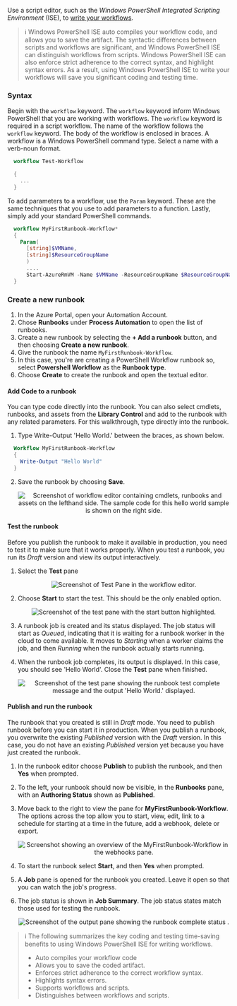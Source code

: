 Use a script editor, such as the *Windows PowerShell Integrated Scripting Environment* (ISE), to [write your workflows](https://azure.microsoft.com/en-us/documentation/articles/automation-first-runbook-textual/).

> :information_source: Windows PowerShell ISE auto compiles your workflow code, and allows you to save the artifact. The syntactic differences between scripts and workflows are significant, and Windows PowerShell ISE can distinguish workflows from scripts. Windows PowerShell ISE can also enforce strict adherence to the correct syntax, and highlight syntax errors. As a result, using Windows PowerShell ISE to write your workflows will save you significant coding and testing time.

### Syntax

Begin with the `workflow` keyword. The `workflow` keyword inform Windows PowerShell that you are working with workflows. The `workflow` keyword is required in a script workflow. The name of the workflow follows the `workflow` keyword. The body of the workflow is enclosed in braces. A workflow is a Windows PowerShell command type. Select a name with a verb-noun format.

  ```PowerShell
    workflow Test-Workflow

    {
      ...
    }
  ```

To add parameters to a workflow, use the `Param` keyword. These are the same techniques that you use to add parameters to a function. Lastly, simply add your standard PowerShell commands.

  ```PowerShell
    workflow MyFirstRunbook-Workflow*
    {
      Param(
        [string]$VMName,
        [string]$ResourceGroupName
        )
        ....
        Start-AzureRmVM -Name $VMName -ResourceGroupName $ResourceGroupName
    }
  ```

### Create a new runbook

1. In the Azure Portal, open your Automation Account.
2. Chose **Runbooks** under **Process Automation** to open the list of runbooks.
3. Create a new runbook by selecting the **+ Add a runbook** button, and then choosing **Create a new runbook**.
4. Give the runbook the name `MyFirstRunbook-Workflow`.
5. In this case, you're are creating a PowerShell Workflow runbook so, select **Powershell Workflow** as the **Runbook type**.
6. Choose **Create** to create the runbook and open the textual editor.

#### Add Code to a runbook

You can type code directly into the runbook. You can also select cmdlets, runbooks, and assets from the **Library Control** and add to the runbook with any related parameters. For this walkthrough, type directly into the runbook.

1. Type Write-Output 'Hello World.' between the braces, as shown below.

  ```PowerShell
    Workflow MyFirstRunbook-Workflow
    {
      Write-Output "Hello World"
    }
  ```

2. Save the runbook by choosing **Save**.

    <p style="text-align:center;"><img src="../Linked_Image_Files/workflow1.png" alt="Screenshot of workflow editor containing cmdlets, runbooks and assets on the lefthand side. The sample code for this hello world sample is shown on the right side."></p>

#### Test the runbook

Before you publish the runbook to make it available in production, you need to test it to make sure that it works properly. When you test a runbook, you run its *Draft* version and view its output interactively.

1. Select the **Test** pane

    <p style="text-align:center;"><img src="../Linked_Image_Files/workflow1.png" alt="Screenshot of Test Pane in the workflow editor."></p>

2. Choose **Start** to start the test. This should be the only enabled option.

    <p style="text-align:center;"><img src="../Linked_Image_Files/workflow2.png" alt="Screenshot of the test pane with the start button highlighted."></p>

3. A runbook job is created and its status displayed. The job status will start as *Queued*, indicating that it is waiting for a runbook worker in the cloud to come available. It moves to *Starting* when a worker claims the job, and then *Running* when the runbook actually starts running.

4. When the runbook job completes, its output is displayed. In this case, you should see 'Hello World'. Close the **Test** pane when finished.

    <p style="text-align:center;"><img src="../Linked_Image_Files/workflow3.png" alt="Screenshot of the test pane showing the runbook test complete message and the output 'Hello World.' displayed."></p>

#### Publish and run the runbook

The runbook that you created is still in *Draft* mode. You need to publish runbook before you can start it in production. When you publish a runbook, you overwrite the existing *Published* version with the *Draft* version. In this case, you do not have an existing *Published* version yet because you have just created the runbook.

1. In the runbook editor choose **Publish** to publish the runbook, and then **Yes** when prompted.
2. To the left, your runbook should now be visible, in the **Runbooks** pane, with an **Authoring Status** shown as **Published**.
3. Move back to the right to view the pane for **MyFirstRunbook-Workflow**. The options across the top allow you to start, view, edit, link to a schedule for starting at a time in the future, add a webhook, delete or export.

    <p style="text-align:center;"><img src="../Linked_Image_Files/workflow4.png" alt="Screenshot showing an overview of the MyFirstRunbook-Workflow in the webhooks pane."></p>

4. To start the runbook select **Start**, and then **Yes** when prompted.

5. A **Job** pane is opened for the runbook you created. Leave it open so that you can watch the job's progress.

6. The job status is shown in **Job Summary**. The job status states match those used for testing the runbook.

    <p style="text-align:center;"><img src="../Linked_Image_Files/workflow5.png" alt="Screenshot of the output pane showing the runbook complete status ."></p>

> :information_source: The following summarizes the key coding and testing time-saving benefits to using Windows PowerShell ISE for writing workflows.
>
> - Auto compiles your workflow code
> - Allows you to save the coded artifact.
> - Enforces strict adherence to the correct workflow syntax.
> - Highlights syntax errors.
> - Supports workflows and scripts.
> - Distinguishes between workflows and scripts.
